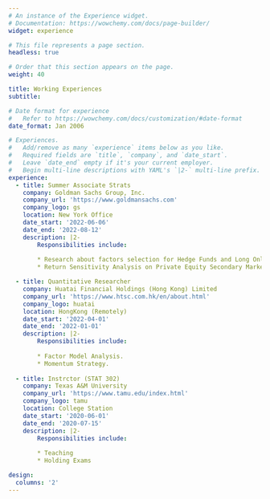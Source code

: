 ```yaml
---
# An instance of the Experience widget.
# Documentation: https://wowchemy.com/docs/page-builder/
widget: experience

# This file represents a page section.
headless: true

# Order that this section appears on the page.
weight: 40

title: Working Experiences
subtitle:

# Date format for experience
#   Refer to https://wowchemy.com/docs/customization/#date-format
date_format: Jan 2006

# Experiences.
#   Add/remove as many `experience` items below as you like.
#   Required fields are `title`, `company`, and `date_start`.
#   Leave `date_end` empty if it's your current employer.
#   Begin multi-line descriptions with YAML's `|2-` multi-line prefix.
experience:
  - title: Summer Associate Strats
    company: Goldman Sachs Group, Inc.
    company_url: 'https://www.goldmansachs.com'
    company_logo: gs
    location: New York Office
    date_start: '2022-06-06'
    date_end: '2022-08-12'
    description: |2-
        Responsibilities include:
        
        * Research about factors selection for Hedge Funds and Long Only Equities.
        * Return Sensitivity Analysis on Private Equity Secondary Market.

  - title: Quantitative Researcher
    company: Huatai Financial Holdings (Hong Kong) Limited
    company_url: 'https://www.htsc.com.hk/en/about.html'
    company_logo: huatai
    location: HongKong (Remotely)
    date_start: '2022-04-01'
    date_end: '2022-01-01'
    description: |2-
        Responsibilities include:
        
        * Factor Model Analysis.
        * Momentum Strategy.
    
  - title: Instrctor (STAT 302)
    company: Texas A&M University
    company_url: 'https://www.tamu.edu/index.html'
    company_logo: tamu
    location: College Station
    date_start: '2020-06-01'
    date_end: '2020-07-15'
    description: |2-
        Responsibilities include:
        
        * Teaching
        * Holding Exams

design:
  columns: '2'
---
```


